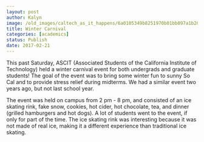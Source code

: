 ```yaml
---
layout: post
author: Kalyn
image: /old_images/caltech_as_it_happens/6a0105349b8251970b01bb097a1b20970d.jpg
title: Winter Carnival
categories: [academics]
status: Publish
date: 2017-02-21
---
```



This past Saturday, ASCIT (Associated Students of the California Institute of Technology) held a winter carnival event for both undergrads and graduate students! The goal of the event was to bring some winter fun to sunny So Cal and to provide stress relief during midterms. We had a similar event two years ago, but not last school year.

The event was held on campus from 2 pm - 8 pm, and consisted of an ice skating rink, fake snow, cookies, hot cider, hot chocolate, tea, and dinner (grilled hamburgers and hot dogs). A lot of students went to the event, if only for part of the time. The ice skating rink was interesting because it was not made of real ice, making it a different experience than traditional ice skating.

